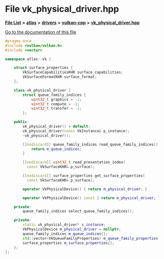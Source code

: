 

# File vk\_physical\_driver.hpp

[**File List**](files.md) **>** [**atlas**](dir_1e6ffef027cfcf7ded3287660b505c9f.md) **>** [**drivers**](dir_1605561db8076fbb4262fa758aa3edc0.md) **>** [**vulkan-cpp**](dir_47b67bd74134333dd9ae7c9592fa3f49.md) **>** [**vk\_physical\_driver.hpp**](vk__physical__driver_8hpp.md)

[Go to the documentation of this file](vk__physical__driver_8hpp.md)


```C++
#pragma once
#include <vulkan/vulkan.h>
#include <vector>

namespace atlas::vk {

    struct surface_properties {
        VkSurfaceCapabilitiesKHR surface_capabilities;
        VkSurfaceFormatKHR surface_format;
    };

    class vk_physical_driver {
        struct queue_family_indices {
            uint32_t graphics = -1;
            uint32_t compute = -1;
            uint32_t transfer = -1;
        };

    public:
        vk_physical_driver() = default;
        vk_physical_driver(const VkInstance& p_instance);
        ~vk_physical_driver();

        [[nodiscard]] queue_family_indices read_queue_family_indices() const {
            return m_queue_indices;
        }

        [[nodiscard]] uint32_t read_presentation_index(
          const VkSurfaceKHR& p_surface);

        [[nodiscard]] surface_properties get_surface_properties(
          const VkSurfaceKHR& p_surface);

        operator VkPhysicalDevice() { return m_physical_driver; }

        operator VkPhysicalDevice() const { return m_physical_driver; }

    private:
        queue_family_indices select_queue_family_indices();

    private:
        static vk_physical_driver* s_instance;
        VkPhysicalDevice m_physical_driver = nullptr;
        queue_family_indices m_queue_indices{};
        std::vector<VkQueueFamilyProperties> m_queue_family_properties{};
        surface_properties m_surface_properties{};
    };
};
```


